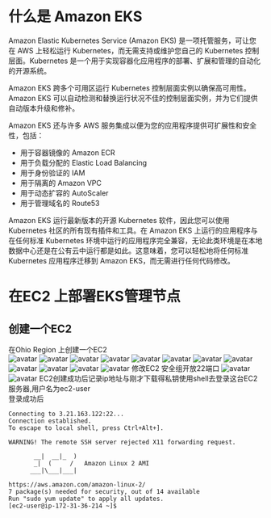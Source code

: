 # 什么是 Amazon EKS
Amazon Elastic Kubernetes Service (Amazon EKS) 是一项托管服务，可让您在 AWS 上轻松运行 Kubernetes，而无需支持或维护您自己的 Kubernetes 控制层面。Kubernetes 是一个用于实现容器化应用程序的部署、扩展和管理的自动化的开源系统。

Amazon EKS 跨多个可用区运行 Kubernetes 控制层面实例以确保高可用性。Amazon EKS 可以自动检测和替换运行状况不佳的控制层面实例，并为它们提供自动版本升级和修补。

Amazon EKS 还与许多 AWS 服务集成以便为您的应用程序提供可扩展性和安全性，包括：

- 用于容器镜像的 Amazon ECR
- 用于负载分配的 Elastic Load Balancing
- 用于身份验证的 IAM
- 用于隔离的 Amazon VPC
- 用于动态扩容的 AutoScaler
- 用于管理域名的 Route53

Amazon EKS 运行最新版本的开源 Kubernetes 软件，因此您可以使用 Kubernetes 社区的所有现有插件和工具。在 Amazon EKS 上运行的应用程序与在任何标准 Kubernetes 环境中运行的应用程序完全兼容，无论此类环境是在本地数据中心还是在公有云中运行都是如此。这意味着，您可以轻松地将任何标准 Kubernetes 应用程序迁移到 Amazon EKS，而无需进行任何代码修改。

# 在EC2 上部署EKS管理节点
## 创建一个EC2
在Ohio Region 上创建一个EC2  
![avatar](图片/1.1.png)
![avatar](图片/1.2.png)
![avatar](图片/1.3.png)
![avatar](图片/1.4.png)
![avatar](图片/1.5.png)
![avatar](图片/1.6.png)
![avatar](图片/1.7.png)
![avatar](图片/1.8.png)
![avatar](图片/1.9.png)
![avatar](图片/1.10.png)
![avatar](图片/1.11.png)
![avatar](图片/1.12.png)
修改EC2 安全组开放22端口
![avatar](图片/1.13.png)
![avatar](图片/1.14.png)
EC2创建成功后记录ip地址与刚才下载得私钥使用shell去登录这台EC2服务器,用户名为ec2-user  
登录成功后
```
Connecting to 3.21.163.122:22...
Connection established.
To escape to local shell, press Ctrl+Alt+].

WARNING! The remote SSH server rejected X11 forwarding request.

       __|  __|_  )
       _|  (     /   Amazon Linux 2 AMI
      ___|\___|___|

https://aws.amazon.com/amazon-linux-2/
7 package(s) needed for security, out of 14 available
Run "sudo yum update" to apply all updates.
[ec2-user@ip-172-31-36-214 ~]$ 
```